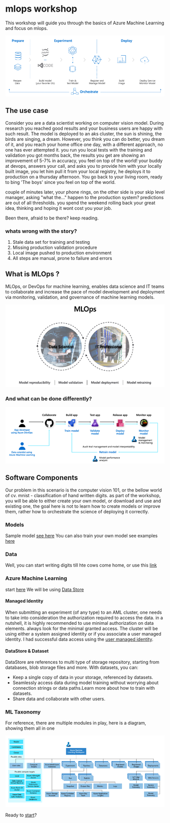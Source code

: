 # mlops workshop
This workshop will guide you through the basics of Azure Machine Learning and focus on mlops.

![ML e2e life cycle](pics/mle2e.png)

## The use case
Consider you are a data scientist working on computer vision model. During research you reached good results and your business users are happy with such result. The model is deployed to an aks cluster, the sun is shining, the birds are singing, a dream.
However, you think you can do better, you dream of it, and you reach your home office one day, with a different approach, no one has ever attempted it. you run you local tests with the training and validation you got months back, the results you get are showing an improvement of 5-7% in accuracy, you feel on top of the world! your buddy at devops, answers your call, and asks you to provide him with your locally built image, you let him pull it from your local registry, he deploys it to production on a thursday afternoon. You go back to your living room, ready to bing 'The boys' since you feel on top of the world.

couple of minutes later, your phone rings, on the other side is your skip level manager, asking "what the..." happen to the production system? predictions are out of all thresholds. you spend the weekend rolling back your great idea, thinking and hoping it wont cost you your job.

Been there, afraid to be there? keep reading.

### whats wrong with the story?
1. Stale data set for training and testing
2. Missing production validation procedure 
3. Local image pushed to production environment 
4. All steps are manual, prone to failure and errors


## What is MLOps ?
MLOps, or DevOps for machine learning, enables data science and IT teams to collaborate and increase the pace of model development and deployment via monitoring, validation, and governance of machine learning models.

![mlops overview](pics/mloverview.png)

### And what can be done differently?

![mlops at a glance](pics/opse2e.png)


## Software Components
Our problem in this scenario is the computer vision 101, or the bellow world of cv. mnist - classification of hand written digits. as part of the workshop, you will be able to either create your own model, or download and use and existing one, the goal here is not to learn how to create models or improve them, rather how to orchestrate the science of deploying it correctly. 

### Models
Sample model [see here](https://pipelinedata.blob.core.windows.net/mnist-model/mnist-tf.tar.gz)
You can also train your own model see examples [here](https://docs.microsoft.com/en-us/azure/machine-learning/tutorial-train-models-with-aml)

### Data
Well, you can start writing digits till hte cows come home, or use this [link](https://github.com/myleott/mnist_png)

### Azure Machine Learning
start [here](https://docs.microsoft.com/en-us/azure/machine-learning/tutorial-1st-experiment-sdk-setup)
We will be using [Data Store](https://docs.microsoft.com/en-us/azure/machine-learning/how-to-access-data)

#### Managed Identity
When submitting an experiment (of any type) to an AML cluster, one needs to take into consideration the authorization required to access the data. in a nutshell, it is highly recommended to use minimal authorization on data elements. always look for the minimal granted access. The cluster will be using either a system assigned identity or if you associate a user managed identity. I had successful data access using the [user managed identity](https://docs.microsoft.com/en-us/azure/active-directory/managed-identities-azure-resources/how-to-manage-ua-identity-portal).

#### DataStore & Dataset 
DataStore are references to multi type of storage repository, starting from databases, blob storage files and more. With datasets, you can:
- Keep a single copy of data in your storage, referenced by datasets.
- Seamlessly access data during model training without worrying about connection strings or data paths.Learn more about how to train with datasets.
- Share data and collaborate with other users.

### ML Taxonomy 
For reference, there are multiple modules in play, here is a diagram, showing them all in one

![ml taxonomy](pics/mltaxonomy.png)



Ready to [start](workshop.md)? 